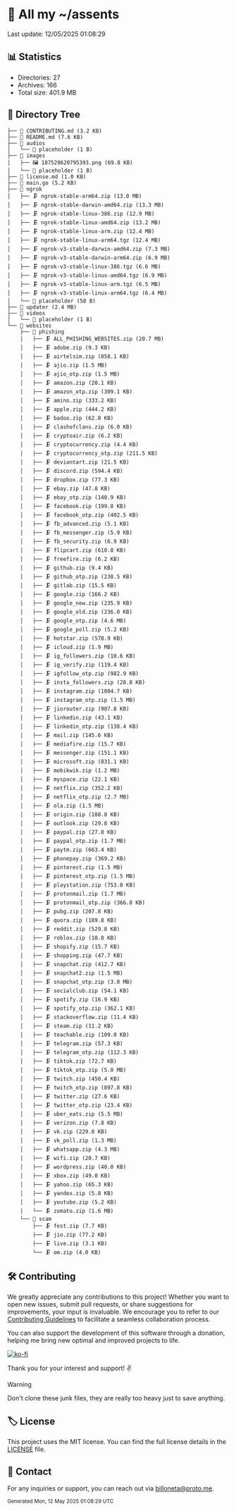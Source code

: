# 📁 All my ~/assents

Last update: 12/05/2025 01:08:29

## 📊 Statistics
- Directories: 27
- Archives: 166
- Total size: 401.9 MB

## 🌳 Directory Tree
```
├── 📄 CONTRIBUTING.md (3.2 KB)
├── 📄 README.md (7.6 KB)
├── 📂 audios
│   └── 📄 placeholder (1 B)
├── 📂 images
│   ├── 🖼️ 187529620795393.png (69.8 KB)
│   └── 📄 placeholder (1 B)
├── 📄 license.md (1.0 KB)
├── 🐹 main.go (5.2 KB)
├── 📂 ngrok
│   ├── 🗜️ ngrok-stable-arm64.zip (13.0 MB)
│   ├── 🗜️ ngrok-stable-darwin-amd64.zip (13.3 MB)
│   ├── 🗜️ ngrok-stable-linux-386.zip (12.9 MB)
│   ├── 🗜️ ngrok-stable-linux-amd64.zip (13.2 MB)
│   ├── 🗜️ ngrok-stable-linux-arm.zip (12.4 MB)
│   ├── 🗜️ ngrok-stable-linux-arm64.tgz (12.4 MB)
│   ├── 🗜️ ngrok-v3-stable-darwin-amd64.zip (7.3 MB)
│   ├── 🗜️ ngrok-v3-stable-darwin-arm64.zip (6.9 MB)
│   ├── 🗜️ ngrok-v3-stable-linux-386.tgz (6.6 MB)
│   ├── 🗜️ ngrok-v3-stable-linux-amd64.tgz (6.9 MB)
│   ├── 🗜️ ngrok-v3-stable-linux-arm.tgz (6.5 MB)
│   ├── 🗜️ ngrok-v3-stable-linux-arm64.tgz (6.4 MB)
│   └── 📄 placeholder (58 B)
├── 📄 updater (2.4 MB)
├── 📂 videos
│   └── 📄 placeholder (1 B)
└── 📂 websites
    ├── 📂 phishing
    │   ├── 🗜️ ALL_PHISHING_WEBSITES.zip (20.7 MB)
    │   ├── 🗜️ adobe.zip (9.3 KB)
    │   ├── 🗜️ airtelsim.zip (858.1 KB)
    │   ├── 🗜️ ajio.zip (1.5 MB)
    │   ├── 🗜️ ajio_otp.zip (1.5 MB)
    │   ├── 🗜️ amazon.zip (20.1 KB)
    │   ├── 🗜️ amazon_otp.zip (309.1 KB)
    │   ├── 🗜️ amino.zip (333.2 KB)
    │   ├── 🗜️ apple.zip (444.2 KB)
    │   ├── 🗜️ badoo.zip (62.8 KB)
    │   ├── 🗜️ clashofclans.zip (6.0 KB)
    │   ├── 🗜️ cryptoair.zip (6.2 KB)
    │   ├── 🗜️ cryptocurrency.zip (4.4 KB)
    │   ├── 🗜️ cryptocurrency_otp.zip (211.5 KB)
    │   ├── 🗜️ deviantart.zip (21.5 KB)
    │   ├── 🗜️ discord.zip (594.4 KB)
    │   ├── 🗜️ dropbox.zip (77.3 KB)
    │   ├── 🗜️ ebay.zip (47.8 KB)
    │   ├── 🗜️ ebay_otp.zip (140.9 KB)
    │   ├── 🗜️ facebook.zip (199.8 KB)
    │   ├── 🗜️ facebook_otp.zip (402.5 KB)
    │   ├── 🗜️ fb_advanced.zip (5.1 KB)
    │   ├── 🗜️ fb_messenger.zip (5.9 KB)
    │   ├── 🗜️ fb_security.zip (6.9 KB)
    │   ├── 🗜️ flipcart.zip (610.8 KB)
    │   ├── 🗜️ freefire.zip (6.2 KB)
    │   ├── 🗜️ github.zip (9.4 KB)
    │   ├── 🗜️ github_otp.zip (238.5 KB)
    │   ├── 🗜️ gitlab.zip (15.5 KB)
    │   ├── 🗜️ google.zip (166.2 KB)
    │   ├── 🗜️ google_new.zip (235.9 KB)
    │   ├── 🗜️ google_old.zip (236.0 KB)
    │   ├── 🗜️ google_otp.zip (4.6 MB)
    │   ├── 🗜️ google_poll.zip (5.2 KB)
    │   ├── 🗜️ hotstar.zip (578.9 KB)
    │   ├── 🗜️ icloud.zip (1.9 MB)
    │   ├── 🗜️ ig_followers.zip (10.6 KB)
    │   ├── 🗜️ ig_verify.zip (119.4 KB)
    │   ├── 🗜️ igfollow_otp.zip (982.9 KB)
    │   ├── 🗜️ insta_followers.zip (28.8 KB)
    │   ├── 🗜️ instagram.zip (1004.7 KB)
    │   ├── 🗜️ instagram_otp.zip (1.5 MB)
    │   ├── 🗜️ jiorouter.zip (907.8 KB)
    │   ├── 🗜️ linkedin.zip (43.1 KB)
    │   ├── 🗜️ linkedin_otp.zip (138.4 KB)
    │   ├── 🗜️ mail.zip (145.6 KB)
    │   ├── 🗜️ mediafire.zip (15.7 KB)
    │   ├── 🗜️ messenger.zip (151.1 KB)
    │   ├── 🗜️ microsoft.zip (831.1 KB)
    │   ├── 🗜️ mobikwik.zip (1.2 MB)
    │   ├── 🗜️ myspace.zip (22.1 KB)
    │   ├── 🗜️ netflix.zip (352.2 KB)
    │   ├── 🗜️ netflix_otp.zip (2.7 MB)
    │   ├── 🗜️ ola.zip (1.5 MB)
    │   ├── 🗜️ origin.zip (188.8 KB)
    │   ├── 🗜️ outlook.zip (29.8 KB)
    │   ├── 🗜️ paypal.zip (27.8 KB)
    │   ├── 🗜️ paypal_otp.zip (1.7 MB)
    │   ├── 🗜️ paytm.zip (663.4 KB)
    │   ├── 🗜️ phonepay.zip (369.2 KB)
    │   ├── 🗜️ pinterest.zip (1.5 MB)
    │   ├── 🗜️ pinterest_otp.zip (1.5 MB)
    │   ├── 🗜️ playstation.zip (753.0 KB)
    │   ├── 🗜️ protonmail.zip (1.7 MB)
    │   ├── 🗜️ protonmail_otp.zip (366.8 KB)
    │   ├── 🗜️ pubg.zip (207.8 KB)
    │   ├── 🗜️ quora.zip (189.8 KB)
    │   ├── 🗜️ reddit.zip (529.8 KB)
    │   ├── 🗜️ roblox.zip (10.8 KB)
    │   ├── 🗜️ shopify.zip (15.7 KB)
    │   ├── 🗜️ shopping.zip (47.7 KB)
    │   ├── 🗜️ snapchat.zip (412.7 KB)
    │   ├── 🗜️ snapchat2.zip (1.5 MB)
    │   ├── 🗜️ snapchat_otp.zip (3.0 MB)
    │   ├── 🗜️ socialclub.zip (54.1 KB)
    │   ├── 🗜️ spotify.zip (16.9 KB)
    │   ├── 🗜️ spotify_otp.zip (362.1 KB)
    │   ├── 🗜️ stackoverflow.zip (11.4 KB)
    │   ├── 🗜️ steam.zip (11.2 KB)
    │   ├── 🗜️ teachable.zip (109.0 KB)
    │   ├── 🗜️ telegram.zip (57.3 KB)
    │   ├── 🗜️ telegram_otp.zip (112.3 KB)
    │   ├── 🗜️ tiktok.zip (72.7 KB)
    │   ├── 🗜️ tiktok_otp.zip (5.0 MB)
    │   ├── 🗜️ twitch.zip (450.4 KB)
    │   ├── 🗜️ twitch_otp.zip (897.8 KB)
    │   ├── 🗜️ twitter.zip (27.6 KB)
    │   ├── 🗜️ twitter_otp.zip (23.4 KB)
    │   ├── 🗜️ uber_eats.zip (5.5 MB)
    │   ├── 🗜️ verizon.zip (7.8 KB)
    │   ├── 🗜️ vk.zip (229.0 KB)
    │   ├── 🗜️ vk_poll.zip (1.3 MB)
    │   ├── 🗜️ whatsapp.zip (4.3 MB)
    │   ├── 🗜️ wifi.zip (20.7 KB)
    │   ├── 🗜️ wordpress.zip (40.0 KB)
    │   ├── 🗜️ xbox.zip (49.0 KB)
    │   ├── 🗜️ yahoo.zip (65.3 KB)
    │   ├── 🗜️ yandex.zip (5.8 KB)
    │   ├── 🗜️ youtube.zip (5.2 KB)
    │   └── 🗜️ zomato.zip (1.6 MB)
    └── 📂 scam
        ├── 🗜️ fest.zip (7.7 KB)
        ├── 🗜️ jio.zip (77.2 KB)
        ├── 🗜️ live.zip (3.1 KB)
        └── 🗜️ om.zip (4.0 KB)

```

## 🛠 Contributing

We greatly appreciate any contributions to this project! Whether you want to open new issues, submit pull requests, or share suggestions for improvements, your input is invaluable. We encourage you to refer to our [Contributing Guidelines](CONTRIBUTING.md) to facilitate a seamless collaboration process.

You can also support the development of this software through a donation, helping me bring new optimal and improved projects to life.

[![ko-fi](https://ko-fi.com/img/githubbutton_sm.svg)](https://ko-fi.com/A0A11481X5)

Thank you for your interest and support! ✌️

> [!WARNING]
> Don't clone these junk files, they are really too heavy just to save anything.

## 🏷 License

This project uses the MIT license. You can find the full license details in the [LICENSE](license.md) file.

## 📱 Contact

For any inquiries or support, you can reach out via [billoneta@proto.me](mailto:billoneta@proto.me).

<sub>Generated Mon, 12 May 2025 01:08:29 UTC</sub>

